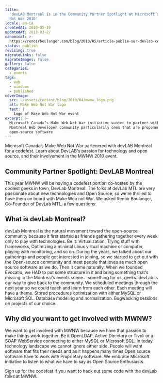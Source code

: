 ```yaml
---
title:
  'devLAB Montreal is in the Community Partner Spotlight at Microsoft’s Make Web
  Not War 2010'
locale: en-CA
createdAt: 2010-05-19
updatedAt: 2013-03-27
canonical: >-
  https://renoirboulanger.com/blog/2010/05/article-publie-sur-devlab-community-partner-spotlight-devlab-montreal/
status: publish
revising: true
migrateLinks: false
migrateImages: false
gallery: false
categories:
  - events
tags:
  - web
  - windows
  - published
coverImage:
  src: ~/assets/content/blog/2010/04/mwnw_logo.png
  alt: Make Web Not War logo
  text: |
    Logo of Make Web Not War event
excerpt: >-
  Microsoft Canada’s Make Web Not War initiative wanted to partner with local
  Montreal Web Developer community particularily ones that are proponent for
  open-source software
---
```


Microsoft Canada’s Make Web Not War partenered with devLAB Montréal for a
codefest. Learn about DevLAB's passion for technology and open source, and their
involvement in the MWNW 2010 event.

## Community Partner Spotlight: DevLAB Montreal

This year MWNW will be having a codefest portion co-hosted by the coolest geeks
in town, DevLab Montreal. The folks at devLab MTL are very passionate about new
technologies and Open Source, so we're thrilled to have them on board with Make
Web not War. We asked Renoir Boulanger, Co-Founder of DevLab MTL, a few
questions:

## What is devLab Montreal?

devLab Montreal is the natural movement toward the open-source community because
it first started as friends gathering together every week only to play with
technologies. Be it: Virtualization, Trying stuff with frameworks, Optimizing a
minimal Linux virtual machine or computer, playing with monitoring, and so on.
During the years, we talked about our gatherings and people got interested in
joining, so we started to get out with the Open-source community and meet people
that loves as much open source software as we do. Then it came naturally. When
we founded Evocatio, we HAD to put some structure in it and bring something
that's missing in the Montreal's events scene… something for us, geeks. devLab
is our way to give back to the community. We scheduled meetings through the next
year so we could teach and learn from each other. Each meeting will have a
theme. Stored procedures optimization with either MySQL or Microsoft SQL.
Database modeling and normalization. Bugwacking sessions on projects of our
choice.

## Why did you want to get involved with MWNW?

We want to get involved with MWNW because we have that passion to make things
work together. Be it OpenLDAP, Active Directory or Tivoli or a SOAP WebService
connecting to either MySQL or Microsoft SQL. In today technology landscape we
cannot ignore either side. People will want software that fits their needs and
as it happens many times Open source software have to work with Proprietary
software. We embrace Microsoft initiative to listen to what we have to say as
Open Source Enthusiasts.

Sign up for the codefest if you want to hack out some code with the devLab folks
at MWNW.
